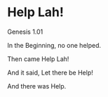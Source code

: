 # Help Lah!

Genesis 1.01 

In the Beginning, no one helped.

Then came Help Lah!

And it said, Let there be Help!

And there was Help.

